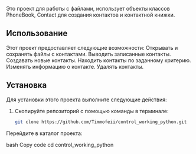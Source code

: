 Это проект для работы с файлами, использует объекты классов PhoneBook, Contact для создания контактов и контактной книжки.

## Использование
Этот проект предоставляет следующие возможности:
Открывать и сохранять файлы с контактами.
Выводить записанные контакты.
Создавать новые контакты.
Находить контакты по заданному критерию.
Изменять информацию о контакте.
Удалять контакты.
## Установка

Для установки этого проекта выполните следующие действия:

1. Скопируйте репозиторий с помощью команды в терминале:

   ```bash
   git clone https://github.com/Timmofeii/control_working_python.git
Перейдите в каталог проекта:

bash
Copy code
cd control_working_python
